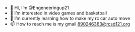 - 👋 Hi, I’m @Engeneeringup21
- 👀 I’m interested in video games and basketball
- 🌱 I’m currently learning how to make my rc car auto move
- 📫 How to reach me is my gmail 890246363@rcsd121.org

<!---
Engeneeringup21/Engeneeringup21 is a ✨ special ✨ repository because its `README.md` (this file) appears on your GitHub profile.
You can click the Preview link to take a look at your changes.
--->
